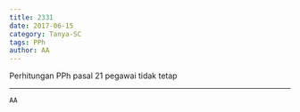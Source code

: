 ```yaml
---
title: 2331
date: 2017-06-15
category: Tanya-SC
tags: PPh
author: AA
---
```


Perhitungan PPh pasal 21 pegawai tidak tetap

---



`AA`
